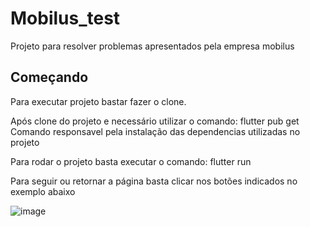 # Mobilus_test

Projeto para resolver problemas apresentados pela empresa mobilus

## Começando

Para executar projeto bastar fazer o clone.

Após clone do projeto e necessário utilizar o comando: flutter pub get 
Comando responsavel pela instalação das dependencias utilizadas no projeto

Para rodar o projeto basta executar o comando: flutter run 


Para seguir ou retornar a página basta clicar nos botões indicados no exemplo abaixo


![image](https://user-images.githubusercontent.com/57150488/159019354-d35c1a68-999f-4612-966b-a125218f74d9.png)


